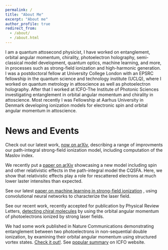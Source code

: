```yaml
---
permalink: /
title: "About Me"
excerpt: "About me"
author_profile: true
redirect_from:
  - /about/
  - /about.html
---
```

I am a quantum attosecond physicist, I have worked on entanglement, orbital angular momentum, chirality, photoelectron holography, semi-classical model development, quantum optics, machine learning, and more, in processes such as strong-field ionization and high-harmonic generation.
I was a postdoctoral fellow at University College London with an EPSRC fellowship in the quantum science and technology institute (UCLQ), where I worked on quantum metrology in attoscience as well as photoelectron holography. After that I worked at ICFO-The Institute of Photonic Sciences investigating entanglement in orbital angular momentum and chirality in attoscience. Most recently I was Fellowship at Aarhus University in Denmark developing ionization models for electronic spin and orbital angular momentum in attoscience.

News and Events
=================
Check out our latest work, [now on arXiv](https://arxiv.org/abs/2311.01845), describing a range of improvments our path-integral strong-field ionization model, including computation of the Maslov index.

We recently put a [paper on arXiv](https://arxiv.org/abs/2308.15374) showcasing a new model including spin and other relativistic effects in the path-integral model the CQSFA. Here, we show that relativistic effects play a role for rescattered electrons at much lower laster intensites than expected.

See our latest [paper on machine learning in strong-field ionization](https://iopscience.iop.org/article/10.1088/1367-2630/acee19/meta)
, using convolutional neural networks to characterize the laser field.

See our recent work, recently accepted for publication by Physical Review Letters, [detecting chiral molecules](https://journals.aps.org/prl/abstract/10.1103/PhysRevLett.129.233201) by using the orbital angular momentum of photoelectrons ionized by strong laser fields.

We had some work published in Nature Communications demonstrating entanglement between two photoelectrons in non-sequential double ionization, by examining their orbital angular momentum using structured vortex states. [Check it out!](https://www.nature.com/articles/s41467-022-32128-z). See [popular summary](https://www.icfo.eu/news/2064/entanglement-reveals-itself-to-attosecond-physics-/) on ICFO website.

<!---
A Plato style dialogue on analytical and ab initio methods for Quantum Battles in attoscience: [Eur. Phys. J. D (2021) 75: 209](https://doi.org/10.1140/epjd/s10053-021-00207-3).

Some recent papers we published on OAM in strong field physics 	[Faraday Discuss., 2021,228, 394-412](https://doi.org/10.1039/D0FD00105H) and [Eur. Phys. J. D (2021) 75: 199](https://doi.org/10.1140/epjd/s10053-021-00214-4).

Check out work on [metrology in strong field physics](https://journals.aps.org/pra/abstract/10.1103/PhysRevA.103.043519) and our review on photoelectron holography [here](https://iopscience.iop.org/article/10.1088/1361-6633/ab5c91).



I will be presenting a poster at this years virtual [ICPEAC conference](https://www.icpeac2021.ca/) on the work we have done on orbtial angular momentum in strong field ionization, which include interferences vortices, probing chirality and investigating entanglement.
I recently presented the [following](https://pubs.rsc.org/en/content/articlehtml/2020/fd/d0fd00105h) work on twisted electron in strong field ionization at the Faraday discussion, which was held 1-3 February.
Reviewer of the month
------------------------------
I was listed as [reviewer of the month](https://www.nature.com/commsphys/referees/outstanding-referees) for October 2020 by the journal [Communication Physics Nature](https://www.nature.com/commsphys/)

Quantum Battles in Attoscience
------------------------------
I helped organise the fully online UCL based conference quantum battles in attoscience, which was held July 1-3. Check out the [website](https://www.quantumbattles.com/)
for more details. All the talks, including the battle I was involved in, are available on the [YouTube channel](https://www.youtube.com/channel/UCBg-O7WZ8gZLBb6jTWn-McA/featured).
-->

